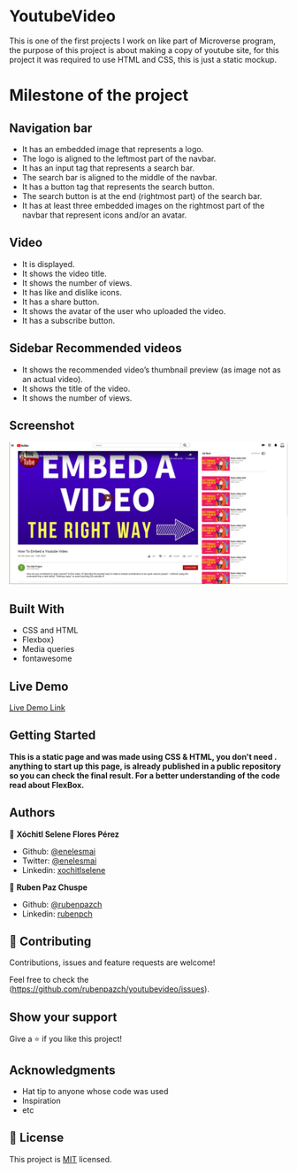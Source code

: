 # YoutubeVideo

This is one of the first projects I work on like part of Microverse program, the purpose of this project is about making a copy of youtube site, for this project it was required to use HTML and CSS, this is just a static mockup.

#  Milestone of the project 

## Navigation bar
 + It has an embedded image that represents a logo.
 + The logo is aligned to the leftmost part of the navbar.
 + It has an input tag that represents a search bar.
 + The search bar is aligned to the middle of the navbar.
 + It has a button tag that represents the search button.
 + The search button is at the end (rightmost part) of the search bar.
 + It has at least three embedded images on the rightmost part of the navbar that represent icons and/or an avatar.

## Video
 + It is displayed.
 + It shows the video title.
 + It shows the number of views.
 + It has like and dislike icons.
 + It has a share button.
 + It shows the avatar of the user who uploaded the video.
 + It has a subscribe button.

## Sidebar Recommended videos
 + It shows the recommended video’s thumbnail preview (as image not as an actual video).
 + It shows the title of the video.
 + It shows the number of views.

## Screenshot
![screenshot](./img/print-you-tube-project.png)

## Built With

- CSS and HTML
- Flexbox}
- Media queries
- fontawesome

## Live Demo

[Live Demo Link](https://wizardly-raman-7eed13.netlify.com)


## Getting Started

**This is a static page and was made using  CSS & HTML, you don't need .**
**anything to start up this page, is already published in a public repository so you can check the final result. For a better understanding of the code read about FlexBox.**


## Authors

👤 **Xóchitl Selene Flores Pérez**

- Github: [@enelesmai](https://github.com/enelesmai)
- Twitter: [@enelesmai](https://twitter.com/enelesmai)
- Linkedin: [xochitlselene](https://linkedin.com/in/xochitlselene)

👤 **Ruben Paz Chuspe**

- Github: [@rubenpazch](https://github.com/rubenpazch)
- Linkedin: [rubenpch](https://www.linkedin.com/in/rubenpch/)

## 🤝 Contributing

Contributions, issues and feature requests are welcome!

Feel free to check the (https://github.com/rubenpazch/youtubevideo/issues).

## Show your support

Give a ⭐️ if you like this project!

## Acknowledgments

- Hat tip to anyone whose code was used
- Inspiration
- etc

## 📝 License

This project is [MIT](lic.url) licensed.
